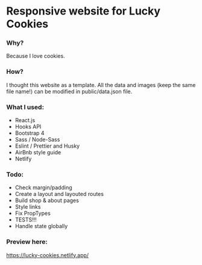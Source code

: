 # Responsive website for Lucky Cookies

### Why?

Because I love cookies.

### How?

I thought this website as a template. All the data and images (keep the same file name!) can be modified in public/data.json file.

### What I used:

- React.js
- Hooks API
- Bootstrap 4
- Sass / Node-Sass
- Eslint / Prettier and Husky
- AirBnb style guide
- Netlify

### Todo:

- Check margin/padding
- Create a layout and layouted routes
- Build shop & about pages
- Style links
- Fix PropTypes
- TESTS!!!
- Handle state globally

### Preview here:

https://lucky-cookies.netlify.app/
